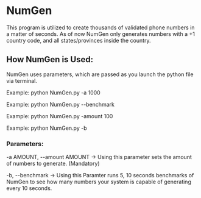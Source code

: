 # NumGen
This program is utilized to create thousands of validated phone numbers in a matter of seconds. As of now NumGen only generates numbers with a +1 country code, and all states/provinces inside the country.

## How NumGen is Used:
NumGen uses parameters, which are passed as you launch the python file via terminal.

Example: python NumGen.py -a 1000

Example: python NumGen.py --benchmark

Example: python NumGen.py -amount 100

Example: python NumGen.py -b

### Parameters:
-a AMOUNT, --amount AMOUNT   -> Using this parameter sets the amount of numbers to generate. (Mandatory)

-b, --benchmark   -> Using this Paramter runs 5, 10 seconds benchmarks of NumGen to see how many numbers your system is capable of generating every 10 seconds.

